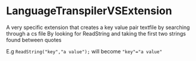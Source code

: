 # LanguageTranspilerVSExtension
A very specific extension that creates a key value pair textfile by searching through a cs file
By looking for ReadString and taking the first two strings found between quotes

E.g 
`ReadString("key","a value");`
will become 
`"key"="a value"`
